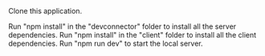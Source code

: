 <div>
  Clone this application.
</div>

Run "npm install" in the "devconnector" folder to install all the server dependencies.
Run "npm install" in the "client" folder to install all the client dependencies.
Run "npm run dev" to start the local server.
